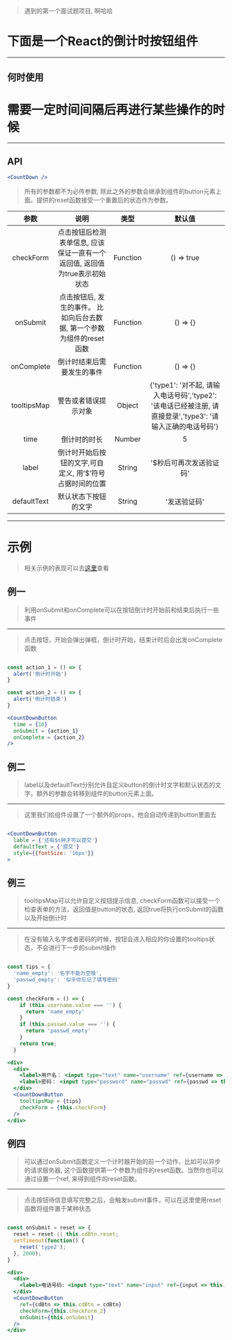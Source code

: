 > 遇到的第一个面试题项目, 啊哈哈

# 下面是一个React的倒计时按钮组件

---

## 何时使用

# 需要一定时间间隔后再进行某些操作的时候

---

## API

```jsx
<CountDown />
```

> 所有的参数都不为必传参数, 除此之外的参数会继承到组件的button元素上面。提供的reset函数接受一个重置后的状态作为参数。

| 参数 | 说明 | 类型 | 默认值 |
|:---:|:----:|:---:|:-----:|
| checkForm | 点击按钮后检测表单信息, 应该保证一直有一个返回值, 返回值为true表示初始状态 | Function | () => true | 
| onSubmit | 点击按钮后, 发生的事件。 比如向后台去数据, 第一个参数为组件的reset函数 | Function | () => {}|
| onComplete | 倒计时结束后需要发生的事件 | Function | () => {}|
| tooltipsMap | 警告或者错误提示对象 | Object | {'type1': '对不起, 请输入电话号码','type2': '该电话已经被注册, 请直接登录','type3': '请输入正确的电话号码'} |
| time | 倒计时的时长 | Number | 5 |
| label | 倒计时开始后按钮的文字,可自定义, 用‘$’符号占据时间的位置 | String | '$秒后可再次发送验证码' 
| defaultText | 默认状态下按钮的文字 | String | '发送验证码'|

---

# 示例

> 相关示例的表现可以去[这里](https://wonderswnc.github.io/countdownbutton/)查看

## 例一

> 利用onSubmit和onComplete可以在按钮倒计时开始前和结束后执行一些事件
---
> 点击按钮，开始会弹出弹框，倒计时开始，结束计时后会出发onComplete函数

```jsx

const action_1 = () => {
  alert('倒计时开始')
}

const action_2 = () => {
  alert('倒计时结束')
}

<CountDownButton 
  time = {10}
  onSubmit = {action_1}
  onComplete = {action_2}
/>

```

## 例二

> label以及defaultText分别允许自定义button的倒计时文字和默认状态的文字。额外的参数会转移到组件的button元素上面。
---
> 这里我们给组件设置了一个额外的props，他会自动传递到button里面去

```jsx

<CountDownButton
  lable = {'还有$s钟才可以提交'}
  defaultText = {'提交'}
  style={{fontSize: '16px'}}
>

```

## 例三

> tooltipsMap可以允许自定义按钮提示信息, checkForm函数可以接受一个检查表单的方法，返回值是button的状态, 返回true将执行onSubmit的函数以及开始倒计时
---
> 在没有输入名字或者密码的时候，按钮会进入相应的你设置的tooltips状态，不会进行下一步的submit操作

```jsx

const tips = {
  'name_empty': '名字不能为空哦',
  'passwd_empty': '似乎你忘记了填写密码'
}

const checkForm = () => {
    if (this.username.value === '') {
      return 'name_empty'
    }
    if (this.passwd.value === '') {
      return 'passwd_empty'
    }
    return true;
  }

<div>
  <div>
    <label>用户名： <input type="text" name="username" ref={username => this.username = username}/></label>
    <label>密码： <input type="password" name="passwd" ref={passwd => this.passwd = passwd}/></label>
  </div>
  <CountDownButton 
    tooltipsMap = {tips}
    checkForm = {this.checkForm}
  />
</div>

```

## 例四

> 可以通过onSubmit函数定义一个计时器开始的前一个动作，比如可以异步的请求服务器, 这个函数提供第一个参数为组件的reset函数。当然你也可以通过设置一个ref, 来得到组件的reset函数。
---
> 点击按钮待信息填写完整之后，会触发submit事件，可以在这里使用reset函数将组件置于某种状态

```jsx

const onSubmit = reset => {
  reset = reset || this.cdBtn.reset;
  setTimeout(function() {
    reset('type2');
  }, 2000);
}

<div>
  <div>
    <label>电话号码: <input type="text" name="input" ref={input => this.input = input}/></label>
  </div>
  <CountDownButton 
    ref={cdBtn => this.cdBtn = cdBtn}
    checkForm={this.checkForm_2}
    onSubmit={this.onSubmit}
  />
</div>

```

